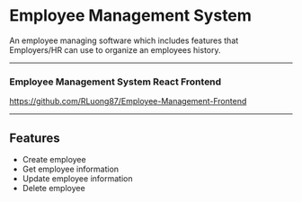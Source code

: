 # Employee Management System

An employee managing software which includes features that Employers/HR can use to organize an employees history. 

___
### Employee Management System React Frontend
https://github.com/RLuong87/Employee-Management-Frontend
___

## Features
* Create employee
* Get employee information
* Update employee information
* Delete employee

